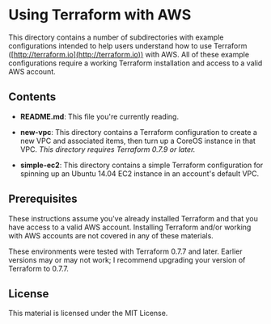 # Using Terraform with AWS

This directory contains a number of subdirectories with example configurations intended to help users understand how to use Terraform ([http://terraform.io](http://terraform.io)) with AWS. All of these example configurations require a working Terraform installation and access to a valid AWS account.

## Contents

* **README.md**: This file you're currently reading.

* **new-vpc**: This directory contains a Terraform configuration to create a new VPC and associated items, then turn up a CoreOS instance in that VPC. _This directory requires Terraform 0.7.9 or later._

* **simple-ec2**: This directory contains a simple Terraform configuration for spinning up an Ubuntu 14.04 EC2 instance in an account's default VPC.

## Prerequisites

These instructions assume you've already installed Terraform and that you have access to a valid AWS account. Installing Terraform and/or working with AWS accounts are not covered in any of these materials.

These environments were tested with Terraform 0.7.7 and later. Earlier versions may or may not work; I recommend upgrading your version of Terraform to 0.7.7.

## License

This material is licensed under the MIT License.
